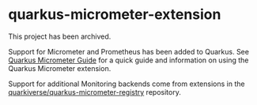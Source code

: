# quarkus-micrometer-extension

This project has been archived.

Support for Micrometer and Prometheus has been added to Quarkus. See [Quarkus Micrometer Guide](https://quarkus.io/guides/micrometer) for a quick guide and information on using the Quarkus Micrometer extension.

Support for additional Monitoring backends come from extensions in the [quarkiverse/quarkus-micrometer-registry](https://github.com/quarkiverse/quarkus-micrometer-registry) repository.

